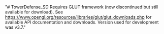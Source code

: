 "# TowerDefense_SD Requires GLUT framework (now discontinued but still available for download). See https://www.opengl.org/resources/libraries/glut/glut_downloads.php for available API documentation and downloads. Version used for development was v3.7." 
